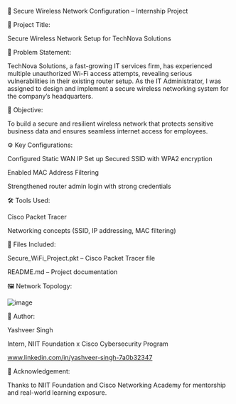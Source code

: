 🔐 Secure Wireless Network Configuration – Internship Project


📌 Project Title:
   
   Secure Wireless Network Setup for TechNova Solutions


🧩 Problem Statement:

TechNova Solutions, a fast-growing IT services firm, has experienced multiple unauthorized Wi-Fi access attempts, revealing serious vulnerabilities in their existing router setup. As the IT Administrator, I was assigned to design and implement a secure wireless networking system for the company’s headquarters.


🎯 Objective:

To build a secure and resilient wireless network that protects sensitive business data and ensures seamless internet access for employees.


⚙️ Key Configurations:

Configured Static WAN IP
Set up Secured SSID with WPA2 encryption

Enabled MAC Address Filtering

Strengthened router admin login with strong credentials


🛠️ Tools Used:

Cisco Packet Tracer

Networking concepts (SSID, IP addressing, MAC filtering)


📁 Files Included:

Secure_WiFi_Project.pkt – Cisco Packet Tracer file

README.md – Project documentation


🖼️ Network Topology:

![image](https://github.com/user-attachments/assets/afc1966a-2a58-4a05-8b7c-71ce8a5c6285)


🙌 Author:

Yashveer Singh

Intern, NIIT Foundation x Cisco Cybersecurity Program

www.linkedin.com/in/yashveer-singh-7a0b32347

📢 Acknowledgement:

Thanks to NIIT Foundation and Cisco Networking Academy for mentorship and real-world learning exposure.
